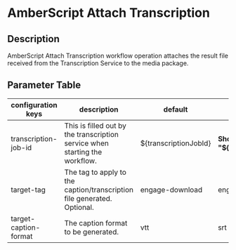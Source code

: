 # AmberScript Attach Transcription

## Description

AmberScript Attach Transcription workflow operation attaches the result file received from the Transcription Service
to the media package.

## Parameter Table

| configuration keys    | description                                                                 | default               | example                                      |
|-----------------------|-----------------------------------------------------------------------------|-----------------------|----------------------------------------------|
| transcription-job-id  | This is filled out by the transcription service when starting the workflow. | ${transcriptionJobId} | **Should always be "${transcriptionJobId}"** |
| target-tag            | The tag to apply to the caption/transcription file generated. Optional.     | engage-download       | engage-download                              |
| target-caption-format | The caption format to be generated.                                         | vtt                   | srt                                          |
